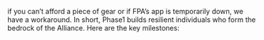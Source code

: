 if you can’t afford a piece of gear or if FPA’s app is temporarily down, we have a workaround. In short, Phase1 builds resilient individuals who form the bedrock of the Alliance. Here are the key milestones: